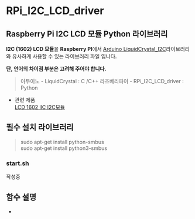 # RPi_I2C_LCD_driver
## Raspberry Pi I2C LCD 모듈 Python 라이브러리   


**I2C (1602) LCD 모듈**을  **Raspberry PI**에서 [Arduino LiquidCrystal_I2C](https://www.arduino.cc/en/Reference/LiquidCrystal)라이브러리와 유사하게 사용할 수 있는 라이브러리 파일 입니다.   

**단, 언어의 차이점 부분은 고려해 주어야 합니다.**
>아두이노 - LiquidCrystal : C /C++
>라즈베리파이 - RPi_I2C_LCD_driver : Python

- 관련 제품   
[LCD 1602 llC I2C모듈](https://www.eleparts.co.kr/EPXHVBKK)



## 필수 설치 라이브러리  

>sudo apt-get install python-smbus  
>sudo apt-get install python3-smbus  

### start.sh  
작성중




## 함수 설명

  -
